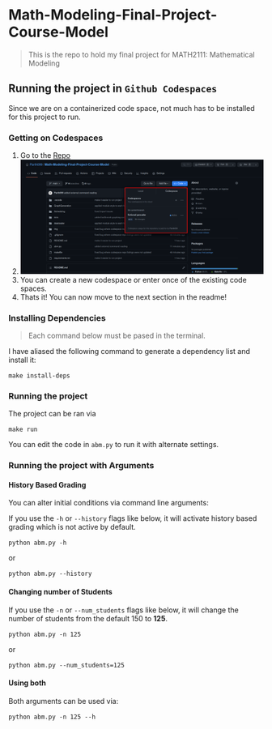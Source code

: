 # Math-Modeling-Final-Project-Course-Model

> This is the repo to hold my final project for MATH2111: Mathematical Modeling

## Running the project in `Github Codespaces`

Since we are on a containerized code space, not much has to be installed for this project to run.

### Getting on Codespaces

1. Go to the [Repo](https://github.com/Parth099/Math-Modeling-Final-Project-Course-Model)
2. ![./assets/step2.png](./assets/step2.png)
3. You can create a new codespace or enter once of the existing code spaces.
4. Thats it! You can now move to the next section in the readme!

### Installing Dependencies

> Each command below must be pased in the terminal.

I have aliased the following command to generate a dependency list and install it:

```shell
make install-deps
```

### Running the project

The project can be ran via

```shell
make run
```

You can edit the code in `abm.py` to run it with alternate settings.

### Running the project with Arguments

#### History Based Grading

You can alter initial conditions via command line arguments:

If you use the `-h` or `--history` flags like below, it will activate history based grading which is not active by default.

```shell
python abm.py -h
```

or

```shell
python abm.py --history
```

#### Changing number of Students

If you use the `-n` or `--num_students` flags like below, it will change the number of students from the default 150 to **125**.

```shell
python abm.py -n 125
```

or

```shell
python abm.py --num_students=125
```

#### Using both

Both arguments can be used via:

```shell
python abm.py -n 125 --h
```

